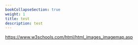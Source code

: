 ```yaml
---
bookCollapseSection: true
weight: 1
title: test
description: test
---
```


https://www.w3schools.com/html/html_images_imagemap.asp